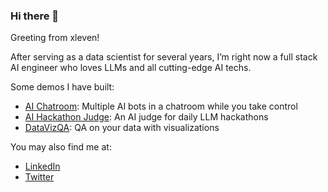 ### Hi there 👋

<!--
**xleven/xleven** is a ✨ _special_ ✨ repository because its `README.md` (this file) appears on your GitHub profile.

Here are some ideas to get you started:

- 🔭 I’m currently working on ...
- 🌱 I’m currently learning ...
- 👯 I’m looking to collaborate on ...
- 🤔 I’m looking for help with ...
- 💬 Ask me about ...
- 📫 How to reach me: ...
- 😄 Pronouns: ...
- ⚡ Fun fact: ...
-->

Greeting from xleven!

After serving as a data scientist for several years, I’m right now a full stack AI engineer who loves LLMs and all cutting-edge AI techs.

Some demos I have built:

- [AI Chatroom](https://github.com/xleven/ai-chatroom): Multiple AI bots in a chatroom while you take control
- [AI Hackathon Judge](https://github.com/xleven/ai-hackathon-judge): An AI judge for daily LLM hackathons
- [DataVizQA](https://github.com/xleven/datavizqa): QA on your data with visualizations

You may also find me at:

- [LinkedIn](https://www.linkedin.com/in/xleven)
- [Twitter](https://twitter.com/xlevenz)
